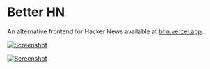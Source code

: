 # Better HN

An alternative frontend for Hacker News available at [bhn.vercel.app](https://bhn.vercel.app).

[![Screenshot](https://github.com/user-attachments/assets/17fb41fa-04ac-4b9e-840b-f37ffc17e260)](https://bhn.vercel.app)

[![Screenshot](https://github.com/user-attachments/assets/5504a3ae-8bbc-4db6-a413-82e25dc546d9)](https://bhn.vercel.app)
